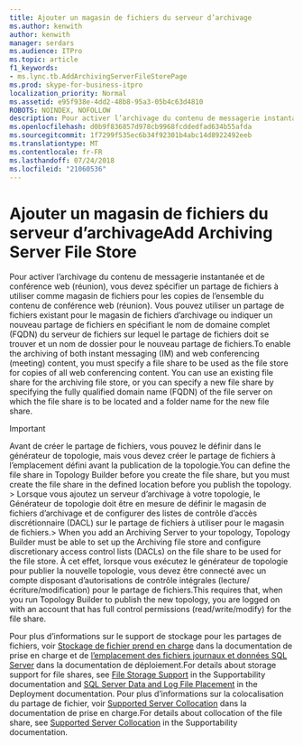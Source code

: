 ```yaml
---
title: Ajouter un magasin de fichiers du serveur d’archivage
ms.author: kenwith
author: kenwith
manager: serdars
ms.audience: ITPro
ms.topic: article
f1_keywords:
- ms.lync.tb.AddArchivingServerFileStorePage
ms.prod: skype-for-business-itpro
localization_priority: Normal
ms.assetid: e95f938e-4dd2-48b8-95a3-05b4c63d4810
ROBOTS: NOINDEX, NOFOLLOW
description: Pour activer l’archivage du contenu de messagerie instantanée et de conférence web (réunion), vous devez spécifier un partage de fichiers à utiliser comme magasin de fichiers pour les copies de l’ensemble du contenu de conférence web (réunion). Vous pouvez utiliser un partage de fichiers existant pour le magasin de fichiers d’archivage ou indiquer un nouveau partage de fichiers en spécifiant le nom de domaine complet (FQDN) du serveur de fichiers sur lequel le partage de fichiers doit se trouver et un nom de dossier pour le nouveau partage de fichiers.
ms.openlocfilehash: d0b9f836857d978cb9968fcddedfad634b55afda
ms.sourcegitcommit: 1f7299f535ec6b34f92301b4abc14d8922492eeb
ms.translationtype: MT
ms.contentlocale: fr-FR
ms.lasthandoff: 07/24/2018
ms.locfileid: "21060536"
---
```

# <a name="add-archiving-server-file-store"></a><span data-ttu-id="5fd78-104">Ajouter un magasin de fichiers du serveur d’archivage</span><span class="sxs-lookup"><span data-stu-id="5fd78-104">Add Archiving Server File Store</span></span>
 
<span data-ttu-id="5fd78-p102">Pour activer l’archivage du contenu de messagerie instantanée et de conférence web (réunion), vous devez spécifier un partage de fichiers à utiliser comme magasin de fichiers pour les copies de l’ensemble du contenu de conférence web (réunion). Vous pouvez utiliser un partage de fichiers existant pour le magasin de fichiers d’archivage ou indiquer un nouveau partage de fichiers en spécifiant le nom de domaine complet (FQDN) du serveur de fichiers sur lequel le partage de fichiers doit se trouver et un nom de dossier pour le nouveau partage de fichiers.</span><span class="sxs-lookup"><span data-stu-id="5fd78-p102">To enable the archiving of both instant messaging (IM) and web conferencing (meeting) content, you must specify a file share to be used as the file store for copies of all web conferencing content. You can use an existing file share for the archiving file store, or you can specify a new file share by specifying the fully qualified domain name (FQDN) of the file server on which the file share is to be located and a folder name for the new file share.</span></span>
  
> [!IMPORTANT]
> <span data-ttu-id="5fd78-107">Avant de créer le partage de fichiers, vous pouvez le définir dans le générateur de topologie, mais vous devez créer le partage de fichiers à l’emplacement défini avant la publication de la topologie.</span><span class="sxs-lookup"><span data-stu-id="5fd78-107">You can define the file share in Topology Builder before you create the file share, but you must create the file share in the defined location before you publish the topology.</span></span> <span data-ttu-id="5fd78-108">> Lorsque vous ajoutez un serveur d’archivage à votre topologie, le Générateur de topologie doit être en mesure de définir le magasin de fichiers d’archivage et de configurer des listes de contrôle d’accès discrétionnaire (DACL) sur le partage de fichiers à utiliser pour le magasin de fichiers.</span><span class="sxs-lookup"><span data-stu-id="5fd78-108">> When you add an Archiving Server to your topology, Topology Builder must be able to set up the Archiving file store and configure discretionary access control lists (DACLs) on the file share to be used for the file store.</span></span> <span data-ttu-id="5fd78-109">À cet effet, lorsque vous exécutez le générateur de topologie pour publier la nouvelle topologie, vous devez être connecté avec un compte disposant d’autorisations de contrôle intégrales (lecture/écriture/modification) pour le partage de fichiers.</span><span class="sxs-lookup"><span data-stu-id="5fd78-109">This requires that, when you run Topology Builder to publish the new topology, you are logged on with an account that has full control permissions (read/write/modify) for the file share.</span></span> 
  
<span data-ttu-id="5fd78-110">Pour plus d’informations sur le support de stockage pour les partages de fichiers, voir [Stockage de fichier prend en charge](http://technet.microsoft.com/library/ed66430d-3c19-4267-938c-956a51005073.aspx) dans la documentation de prise en charge et de [l’emplacement des fichiers journaux et données SQL Server](http://technet.microsoft.com/library/67aa525b-8aa3-474f-827e-8e1d4697f30f.aspx) dans la documentation de déploiement.</span><span class="sxs-lookup"><span data-stu-id="5fd78-110">For details about storage support for file shares, see [File Storage Support](http://technet.microsoft.com/library/ed66430d-3c19-4267-938c-956a51005073.aspx) in the Supportability documentation and [SQL Server Data and Log File Placement](http://technet.microsoft.com/library/67aa525b-8aa3-474f-827e-8e1d4697f30f.aspx) in the Deployment documentation.</span></span> <span data-ttu-id="5fd78-111">Pour plus d’informations sur la colocalisation du partage de fichier, voir [Supported Server Collocation](http://technet.microsoft.com/library/3be990a1-5485-4b83-b73f-947ac97821f9.aspx) dans la documentation de prise en charge.</span><span class="sxs-lookup"><span data-stu-id="5fd78-111">For details about collocation of the file share, see [Supported Server Collocation](http://technet.microsoft.com/library/3be990a1-5485-4b83-b73f-947ac97821f9.aspx) in the Supportability documentation.</span></span>
  

